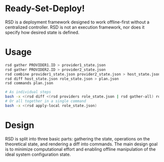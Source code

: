 # Ready-Set-Deploy!

RSD is a deployment framework designed to work offline-first without a centralized controller.
RSD is not an execution framework, nor does it specify how desired state is defined.

# Usage

```bash
rsd gather PROVIDER1.ID > provider1_state.json
rsd gather PROVIDER2.ID > provider2_state.json
rsd combine provider1_state.json provider2_state.json > host_state.json
rsd diff host_state.json role_state.json > plan.json
rsd commands plan.json

# As individual steps
bash -x <(rsd diff <(rsd providers role_state.json | rsd gather-all) role_state.json | rsd commands -)
# Or all together in a single command
bash -x <(rsd apply-local role_state.json)
```

# Design

RSD is split into three basic parts: gathering the state, operations on the theoretical state, and rendering a diff into commands.
The main design goal is to minimize computational effort and enabling offline manipulation of the ideal system configuration state.
